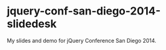 jquery-conf-san-diego-2014-slidedesk
====================================

My slides and demo for jQuery Conference San Diego 2014.
